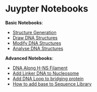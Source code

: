 # Juypter Notebooks

**Basic Notebooks**:

- [Structure Generation](notebooks/0_structure_tutorial.ipynb)
- [Draw DNA Structures](notebooks/1_visualization_tutorial.ipynb)
- [Modify DNA Structures](notebooks/2_modification_tutorial.ipynb)
- [Analyse DNA Structures](notebooks/3_analysis_tutorial.ipynb)

**Advanced Notebooks**:

- [DNA Along H-NS Filament](notebooks/4_filament_tutorial.ipynb)
- [Add Linker DNA to Nucleosome](notebooks/5_extension_tutorial.ipynb)
- [Add DNA Loop to bridging protein](notebooks/6_connection_tutorial.ipynb)
- [How to add base to Sequence Library](notebooks/7_sequence_library.ipynb)



<!-- docs_folder/docs
docs_folder/docs/notebooks/ # current_location of where notebooks are referenced from
docs_folder/mdna/examples/ # the location I want to use to reference from -->
<!-- 
# Does not work I get 404 - Not Found
  <!-- - [Structure Generation](../examples/0_structure_tutorial.ipynb) --> 